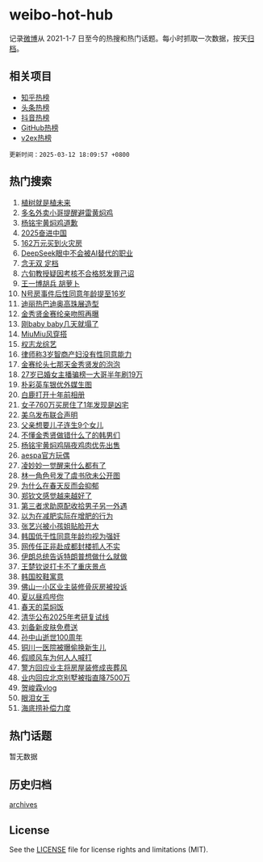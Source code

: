 # weibo-hot-hub

记录[微博](https://www.weibo.com)从 2021-1-7 日至今的热搜和热门话题。每小时抓取一次数据，按天[归档](archives)。

## 相关项目

- [知乎热榜](https://github.com/lonnyzhang423/zhihu-hot-hub)
- [头条热榜](https://github.com/lonnyzhang423/toutiao-hot-hub)
- [抖音热榜](https://github.com/lonnyzhang423/douyin-hot-hub)
- [GitHub热榜](https://github.com/lonnyzhang423/github-hot-hub)
- [v2ex热榜](https://github.com/lonnyzhang423/v2ex-hot-hub)


`更新时间：2025-03-12 18:09:57 +0800`

## 热门搜索

1. [植树就是植未来](https://m.weibo.cn/search?containerid=100103type%3D1%26t%3D10%26q%3D%23%E6%A4%8D%E6%A0%91%E5%B0%B1%E6%98%AF%E6%A4%8D%E6%9C%AA%E6%9D%A5%23&stream_entry_id=51&isnewpage=1&extparam=seat%3D1%26q%3D%2523%25E6%25A4%258D%25E6%25A0%2591%25E5%25B0%25B1%25E6%2598%25AF%25E6%25A4%258D%25E6%259C%25AA%25E6%259D%25A5%2523%26cate%3D10103%26dgr%3D0%26filter_type%3Drealtimehot%26stream_entry_id%3D51%26c_type%3D51%26pos%3D0%26display_time%3D1741774196%26pre_seqid%3D17417741967030330645138)
1. [多名外卖小哥提醒避雷黄焖鸡](https://m.weibo.cn/search?containerid=100103type%3D1%26t%3D10%26q%3D%23%E5%A4%9A%E5%90%8D%E5%A4%96%E5%8D%96%E5%B0%8F%E5%93%A5%E6%8F%90%E9%86%92%E9%81%BF%E9%9B%B7%E9%BB%84%E7%84%96%E9%B8%A1%23&stream_entry_id=31&isnewpage=1&extparam=seat%3D1%26band_rank%3D1%26filter_type%3Drealtimehot%26c_type%3D31%26q%3D%2523%25E5%25A4%259A%25E5%2590%258D%25E5%25A4%2596%25E5%258D%2596%25E5%25B0%258F%25E5%2593%25A5%25E6%258F%2590%25E9%2586%2592%25E9%2581%25BF%25E9%259B%25B7%25E9%25BB%2584%25E7%2584%2596%25E9%25B8%25A1%2523%26cate%3D5001%26dgr%3D0%26lcate%3D5001%26stream_entry_id%3D31%26realpos%3D1%26flag%3D1%26pos%3D0%26display_time%3D1741774196%26pre_seqid%3D17417741967030330645138)
1. [杨铭宇黄焖鸡道歉](https://m.weibo.cn/search?containerid=100103type%3D1%26t%3D10%26q%3D%23%E6%9D%A8%E9%93%AD%E5%AE%87%E9%BB%84%E7%84%96%E9%B8%A1%E9%81%93%E6%AD%89%23&stream_entry_id=31&isnewpage=1&extparam=seat%3D1%26band_rank%3D2%26filter_type%3Drealtimehot%26c_type%3D31%26q%3D%2523%25E6%259D%25A8%25E9%2593%25AD%25E5%25AE%2587%25E9%25BB%2584%25E7%2584%2596%25E9%25B8%25A1%25E9%2581%2593%25E6%25AD%2589%2523%26cate%3D5001%26dgr%3D0%26lcate%3D5001%26stream_entry_id%3D31%26realpos%3D2%26flag%3D0%26pos%3D1%26display_time%3D1741774196%26pre_seqid%3D17417741967030330645138)
1. [2025奋进中国](https://m.weibo.cn/search?containerid=100103type%3D1%26t%3D10%26q%3D%232025%E5%A5%8B%E8%BF%9B%E4%B8%AD%E5%9B%BD%23&stream_entry_id=31&isnewpage=1&extparam=seat%3D1%26band_rank%3D3%26filter_type%3Drealtimehot%26c_type%3D31%26q%3D%25232025%25E5%25A5%258B%25E8%25BF%259B%25E4%25B8%25AD%25E5%259B%25BD%2523%26cate%3D5001%26dgr%3D0%26lcate%3D5001%26stream_entry_id%3D31%26realpos%3D3%26flag%3D0%26pos%3D2%26display_time%3D1741774196%26pre_seqid%3D17417741967030330645138)
1. [162万元买到火灾房](https://m.weibo.cn/search?containerid=100103type%3D1%26t%3D10%26q%3D%23162%E4%B8%87%E5%85%83%E4%B9%B0%E5%88%B0%E7%81%AB%E7%81%BE%E6%88%BF%23&stream_entry_id=31&isnewpage=1&extparam=seat%3D1%26band_rank%3D4%26filter_type%3Drealtimehot%26c_type%3D31%26q%3D%2523162%25E4%25B8%2587%25E5%2585%2583%25E4%25B9%25B0%25E5%2588%25B0%25E7%2581%25AB%25E7%2581%25BE%25E6%2588%25BF%2523%26cate%3D5001%26dgr%3D0%26lcate%3D5001%26stream_entry_id%3D31%26realpos%3D4%26flag%3D1%26pos%3D3%26display_time%3D1741774196%26pre_seqid%3D17417741967030330645138)
1. [DeepSeek眼中不会被AI替代的职业](https://m.weibo.cn/search?containerid=100103type%3D1%26t%3D10%26q%3D%23DeepSeek%E7%9C%BC%E4%B8%AD%E4%B8%8D%E4%BC%9A%E8%A2%ABAI%E6%9B%BF%E4%BB%A3%E7%9A%84%E8%81%8C%E4%B8%9A%23&stream_entry_id=31&isnewpage=1&extparam=seat%3D1%26band_rank%3D5%26filter_type%3Drealtimehot%26c_type%3D31%26q%3D%2523DeepSeek%25E7%259C%25BC%25E4%25B8%25AD%25E4%25B8%258D%25E4%25BC%259A%25E8%25A2%25ABAI%25E6%259B%25BF%25E4%25BB%25A3%25E7%259A%2584%25E8%2581%258C%25E4%25B8%259A%2523%26cate%3D5001%26dgr%3D0%26lcate%3D5001%26stream_entry_id%3D31%26realpos%3D5%26flag%3D0%26pos%3D4%26display_time%3D1741774196%26pre_seqid%3D17417741967030330645138)
1. [念无双 定档](https://m.weibo.cn/search?containerid=100103type%3D1%26t%3D10%26q%3D%E5%BF%B5%E6%97%A0%E5%8F%8C+%E5%AE%9A%E6%A1%A3&stream_entry_id=31&isnewpage=1&extparam=seat%3D1%26band_rank%3D6%26filter_type%3Drealtimehot%26c_type%3D31%26q%3D%25E5%25BF%25B5%25E6%2597%25A0%25E5%258F%258C%2520%25E5%25AE%259A%25E6%25A1%25A3%26cate%3D5001%26dgr%3D0%26lcate%3D5001%26stream_entry_id%3D31%26realpos%3D6%26flag%3D1%26pos%3D5%26display_time%3D1741774196%26pre_seqid%3D17417741967030330645138)
1. [六旬教授疑因考核不合格怒发罪己诏](https://m.weibo.cn/search?containerid=100103type%3D1%26t%3D10%26q%3D%23%E5%85%AD%E6%97%AC%E6%95%99%E6%8E%88%E7%96%91%E5%9B%A0%E8%80%83%E6%A0%B8%E4%B8%8D%E5%90%88%E6%A0%BC%E6%80%92%E5%8F%91%E7%BD%AA%E5%B7%B1%E8%AF%8F%23&stream_entry_id=31&isnewpage=1&extparam=seat%3D1%26band_rank%3D7%26filter_type%3Drealtimehot%26c_type%3D31%26q%3D%2523%25E5%2585%25AD%25E6%2597%25AC%25E6%2595%2599%25E6%258E%2588%25E7%2596%2591%25E5%259B%25A0%25E8%2580%2583%25E6%25A0%25B8%25E4%25B8%258D%25E5%2590%2588%25E6%25A0%25BC%25E6%2580%2592%25E5%258F%2591%25E7%25BD%25AA%25E5%25B7%25B1%25E8%25AF%258F%2523%26cate%3D5001%26dgr%3D0%26lcate%3D5001%26stream_entry_id%3D31%26realpos%3D7%26flag%3D1%26pos%3D6%26display_time%3D1741774196%26pre_seqid%3D17417741967030330645138)
1. [王一博胡兵 胡萝卜](https://m.weibo.cn/search?containerid=100103type%3D1%26t%3D10%26q%3D%E7%8E%8B%E4%B8%80%E5%8D%9A%E8%83%A1%E5%85%B5+%E8%83%A1%E8%90%9D%E5%8D%9C&stream_entry_id=31&isnewpage=1&extparam=seat%3D1%26band_rank%3D8%26filter_type%3Drealtimehot%26c_type%3D31%26q%3D%25E7%258E%258B%25E4%25B8%2580%25E5%258D%259A%25E8%2583%25A1%25E5%2585%25B5%2520%25E8%2583%25A1%25E8%2590%259D%25E5%258D%259C%26cate%3D5001%26dgr%3D0%26lcate%3D5001%26stream_entry_id%3D31%26realpos%3D8%26flag%3D0%26pos%3D7%26display_time%3D1741774196%26pre_seqid%3D17417741967030330645138)
1. [N号房事件后性同意年龄提至16岁](https://m.weibo.cn/search?containerid=100103type%3D1%26t%3D10%26q%3D%23N%E5%8F%B7%E6%88%BF%E4%BA%8B%E4%BB%B6%E5%90%8E%E6%80%A7%E5%90%8C%E6%84%8F%E5%B9%B4%E9%BE%84%E6%8F%90%E8%87%B316%E5%B2%81%23&stream_entry_id=31&isnewpage=1&extparam=seat%3D1%26band_rank%3D9%26filter_type%3Drealtimehot%26c_type%3D31%26q%3D%2523N%25E5%258F%25B7%25E6%2588%25BF%25E4%25BA%258B%25E4%25BB%25B6%25E5%2590%258E%25E6%2580%25A7%25E5%2590%258C%25E6%2584%258F%25E5%25B9%25B4%25E9%25BE%2584%25E6%258F%2590%25E8%2587%25B316%25E5%25B2%2581%2523%26cate%3D5001%26dgr%3D0%26lcate%3D5001%26stream_entry_id%3D31%26realpos%3D9%26flag%3D1%26pos%3D8%26display_time%3D1741774196%26pre_seqid%3D17417741967030330645138)
1. [迪丽热巴迪奥高珠展造型](https://m.weibo.cn/search?containerid=100103type%3D1%26t%3D10%26q%3D%23%E8%BF%AA%E4%B8%BD%E7%83%AD%E5%B7%B4%E8%BF%AA%E5%A5%A5%E9%AB%98%E7%8F%A0%E5%B1%95%E9%80%A0%E5%9E%8B%23&stream_entry_id=31&isnewpage=1&extparam=seat%3D1%26band_rank%3D10%26filter_type%3Drealtimehot%26c_type%3D31%26q%3D%2523%25E8%25BF%25AA%25E4%25B8%25BD%25E7%2583%25AD%25E5%25B7%25B4%25E8%25BF%25AA%25E5%25A5%25A5%25E9%25AB%2598%25E7%258F%25A0%25E5%25B1%2595%25E9%2580%25A0%25E5%259E%258B%2523%26cate%3D5001%26dgr%3D0%26lcate%3D5001%26stream_entry_id%3D31%26realpos%3D10%26flag%3D0%26pos%3D9%26display_time%3D1741774196%26pre_seqid%3D17417741967030330645138)
1. [金秀贤金赛纶亲吻照再曝](https://m.weibo.cn/search?containerid=100103type%3D1%26t%3D10%26q%3D%23%E9%87%91%E7%A7%80%E8%B4%A4%E9%87%91%E8%B5%9B%E7%BA%B6%E4%BA%B2%E5%90%BB%E7%85%A7%E5%86%8D%E6%9B%9D%23&stream_entry_id=31&isnewpage=1&extparam=seat%3D1%26band_rank%3D11%26filter_type%3Drealtimehot%26c_type%3D31%26q%3D%2523%25E9%2587%2591%25E7%25A7%2580%25E8%25B4%25A4%25E9%2587%2591%25E8%25B5%259B%25E7%25BA%25B6%25E4%25BA%25B2%25E5%2590%25BB%25E7%2585%25A7%25E5%2586%258D%25E6%259B%259D%2523%26cate%3D5001%26dgr%3D0%26lcate%3D5001%26stream_entry_id%3D31%26realpos%3D11%26flag%3D1%26pos%3D10%26display_time%3D1741774196%26pre_seqid%3D17417741967030330645138)
1. [刚baby baby几天就塌了](https://m.weibo.cn/search?containerid=100103type%3D1%26t%3D10%26q%3D%E5%88%9Ababy+baby%E5%87%A0%E5%A4%A9%E5%B0%B1%E5%A1%8C%E4%BA%86&stream_entry_id=31&isnewpage=1&extparam=seat%3D1%26band_rank%3D12%26filter_type%3Drealtimehot%26c_type%3D31%26q%3D%25E5%2588%259Ababy%2520baby%25E5%2587%25A0%25E5%25A4%25A9%25E5%25B0%25B1%25E5%25A1%258C%25E4%25BA%2586%26cate%3D5001%26dgr%3D0%26lcate%3D5001%26stream_entry_id%3D31%26realpos%3D12%26flag%3D2%26pos%3D11%26display_time%3D1741774196%26pre_seqid%3D17417741967030330645138)
1. [MiuMiu风穿搭](https://m.weibo.cn/search?containerid=100103type%3D1%26t%3D10%26q%3D%23MiuMiu%E9%A3%8E%E7%A9%BF%E6%90%AD%23&stream_entry_id=31&isnewpage=1&extparam=seat%3D1%26band_rank%3D13%26filter_type%3Drealtimehot%26c_type%3D31%26lcate%3D5001%26q%3D%2523MiuMiu%25E9%25A3%258E%25E7%25A9%25BF%25E6%2590%25AD%2523%26cate%3D5001%26dgr%3D0%26adid%3D278060%26stream_entry_id%3D31%26realpos%3D13%26flag%3D1%26pos%3D12%26display_time%3D1741774196%26pre_seqid%3D17417741967030330645138)
1. [权志龙综艺](https://m.weibo.cn/search?containerid=100103type%3D1%26t%3D10%26q%3D%E6%9D%83%E5%BF%97%E9%BE%99%E7%BB%BC%E8%89%BA&stream_entry_id=31&isnewpage=1&extparam=seat%3D1%26band_rank%3D14%26filter_type%3Drealtimehot%26c_type%3D31%26q%3D%25E6%259D%2583%25E5%25BF%2597%25E9%25BE%2599%25E7%25BB%25BC%25E8%2589%25BA%26cate%3D5001%26dgr%3D0%26lcate%3D5001%26stream_entry_id%3D31%26realpos%3D14%26flag%3D0%26pos%3D13%26display_time%3D1741774196%26pre_seqid%3D17417741967030330645138)
1. [律师称3岁智商产妇没有性同意能力](https://m.weibo.cn/search?containerid=100103type%3D1%26t%3D10%26q%3D%23%E5%BE%8B%E5%B8%88%E7%A7%B03%E5%B2%81%E6%99%BA%E5%95%86%E4%BA%A7%E5%A6%87%E6%B2%A1%E6%9C%89%E6%80%A7%E5%90%8C%E6%84%8F%E8%83%BD%E5%8A%9B%23&stream_entry_id=31&isnewpage=1&extparam=seat%3D1%26band_rank%3D15%26filter_type%3Drealtimehot%26c_type%3D31%26q%3D%2523%25E5%25BE%258B%25E5%25B8%2588%25E7%25A7%25B03%25E5%25B2%2581%25E6%2599%25BA%25E5%2595%2586%25E4%25BA%25A7%25E5%25A6%2587%25E6%25B2%25A1%25E6%259C%2589%25E6%2580%25A7%25E5%2590%258C%25E6%2584%258F%25E8%2583%25BD%25E5%258A%259B%2523%26cate%3D5001%26dgr%3D0%26lcate%3D5001%26stream_entry_id%3D31%26realpos%3D15%26flag%3D1%26pos%3D14%26display_time%3D1741774196%26pre_seqid%3D17417741967030330645138)
1. [金赛纶头七那天金秀贤发的泡泡](https://m.weibo.cn/search?containerid=100103type%3D1%26t%3D10%26q%3D%23%E9%87%91%E8%B5%9B%E7%BA%B6%E5%A4%B4%E4%B8%83%E9%82%A3%E5%A4%A9%E9%87%91%E7%A7%80%E8%B4%A4%E5%8F%91%E7%9A%84%E6%B3%A1%E6%B3%A1%23&stream_entry_id=31&isnewpage=1&extparam=seat%3D1%26band_rank%3D16%26filter_type%3Drealtimehot%26c_type%3D31%26q%3D%2523%25E9%2587%2591%25E8%25B5%259B%25E7%25BA%25B6%25E5%25A4%25B4%25E4%25B8%2583%25E9%2582%25A3%25E5%25A4%25A9%25E9%2587%2591%25E7%25A7%2580%25E8%25B4%25A4%25E5%258F%2591%25E7%259A%2584%25E6%25B3%25A1%25E6%25B3%25A1%2523%26cate%3D5001%26dgr%3D0%26lcate%3D5001%26stream_entry_id%3D31%26realpos%3D16%26flag%3D2%26pos%3D15%26display_time%3D1741774196%26pre_seqid%3D17417741967030330645138)
1. [27岁已婚女主播骗榜一大哥半年刷19万](https://m.weibo.cn/search?containerid=100103type%3D1%26t%3D10%26q%3D27%E5%B2%81%E5%B7%B2%E5%A9%9A%E5%A5%B3%E4%B8%BB%E6%92%AD%E9%AA%97%E6%A6%9C%E4%B8%80%E5%A4%A7%E5%93%A5%E5%8D%8A%E5%B9%B4%E5%88%B719%E4%B8%87&stream_entry_id=31&isnewpage=1&extparam=seat%3D1%26band_rank%3D17%26filter_type%3Drealtimehot%26c_type%3D31%26q%3D27%25E5%25B2%2581%25E5%25B7%25B2%25E5%25A9%259A%25E5%25A5%25B3%25E4%25B8%25BB%25E6%2592%25AD%25E9%25AA%2597%25E6%25A6%259C%25E4%25B8%2580%25E5%25A4%25A7%25E5%2593%25A5%25E5%258D%258A%25E5%25B9%25B4%25E5%2588%25B719%25E4%25B8%2587%26cate%3D5001%26dgr%3D0%26lcate%3D5001%26stream_entry_id%3D31%26realpos%3D17%26flag%3D0%26pos%3D16%26display_time%3D1741774196%26pre_seqid%3D17417741967030330645138)
1. [朴彩英车银优外媒生图](https://m.weibo.cn/search?containerid=100103type%3D1%26t%3D10%26q%3D%23%E6%9C%B4%E5%BD%A9%E8%8B%B1%E8%BD%A6%E9%93%B6%E4%BC%98%E5%A4%96%E5%AA%92%E7%94%9F%E5%9B%BE%23&stream_entry_id=31&isnewpage=1&extparam=seat%3D1%26band_rank%3D18%26filter_type%3Drealtimehot%26c_type%3D31%26q%3D%2523%25E6%259C%25B4%25E5%25BD%25A9%25E8%258B%25B1%25E8%25BD%25A6%25E9%2593%25B6%25E4%25BC%2598%25E5%25A4%2596%25E5%25AA%2592%25E7%2594%259F%25E5%259B%25BE%2523%26cate%3D5001%26dgr%3D0%26lcate%3D5001%26stream_entry_id%3D31%26realpos%3D18%26flag%3D1%26pos%3D17%26display_time%3D1741774196%26pre_seqid%3D17417741967030330645138)
1. [白鹿打开十年前相册](https://m.weibo.cn/search?containerid=100103type%3D1%26t%3D10%26q%3D%23%E7%99%BD%E9%B9%BF%E6%89%93%E5%BC%80%E5%8D%81%E5%B9%B4%E5%89%8D%E7%9B%B8%E5%86%8C%23&stream_entry_id=31&isnewpage=1&extparam=seat%3D1%26band_rank%3D19%26filter_type%3Drealtimehot%26c_type%3D31%26q%3D%2523%25E7%2599%25BD%25E9%25B9%25BF%25E6%2589%2593%25E5%25BC%2580%25E5%258D%2581%25E5%25B9%25B4%25E5%2589%258D%25E7%259B%25B8%25E5%2586%258C%2523%26cate%3D5001%26dgr%3D0%26lcate%3D5001%26stream_entry_id%3D31%26realpos%3D19%26flag%3D1%26pos%3D18%26display_time%3D1741774196%26pre_seqid%3D17417741967030330645138)
1. [女子760万买房住了1年发现是凶宅](https://m.weibo.cn/search?containerid=100103type%3D1%26t%3D10%26q%3D%23%E5%A5%B3%E5%AD%90760%E4%B8%87%E4%B9%B0%E6%88%BF%E4%BD%8F%E4%BA%861%E5%B9%B4%E5%8F%91%E7%8E%B0%E6%98%AF%E5%87%B6%E5%AE%85%23&stream_entry_id=31&isnewpage=1&extparam=seat%3D1%26band_rank%3D20%26filter_type%3Drealtimehot%26c_type%3D31%26q%3D%2523%25E5%25A5%25B3%25E5%25AD%2590760%25E4%25B8%2587%25E4%25B9%25B0%25E6%2588%25BF%25E4%25BD%258F%25E4%25BA%25861%25E5%25B9%25B4%25E5%258F%2591%25E7%258E%25B0%25E6%2598%25AF%25E5%2587%25B6%25E5%25AE%2585%2523%26cate%3D5001%26dgr%3D0%26lcate%3D5001%26stream_entry_id%3D31%26realpos%3D20%26flag%3D1%26pos%3D19%26display_time%3D1741774196%26pre_seqid%3D17417741967030330645138)
1. [美乌发布联合声明](https://m.weibo.cn/search?containerid=100103type%3D1%26t%3D10%26q%3D%23%E7%BE%8E%E4%B9%8C%E5%8F%91%E5%B8%83%E8%81%94%E5%90%88%E5%A3%B0%E6%98%8E%23&stream_entry_id=31&isnewpage=1&extparam=seat%3D1%26band_rank%3D21%26filter_type%3Drealtimehot%26c_type%3D31%26q%3D%2523%25E7%25BE%258E%25E4%25B9%258C%25E5%258F%2591%25E5%25B8%2583%25E8%2581%2594%25E5%2590%2588%25E5%25A3%25B0%25E6%2598%258E%2523%26cate%3D5001%26dgr%3D0%26lcate%3D5001%26stream_entry_id%3D31%26realpos%3D21%26flag%3D1%26pos%3D20%26display_time%3D1741774196%26pre_seqid%3D17417741967030330645138)
1. [父亲想要儿子连生9个女儿](https://m.weibo.cn/search?containerid=100103type%3D1%26t%3D10%26q%3D%23%E7%88%B6%E4%BA%B2%E6%83%B3%E8%A6%81%E5%84%BF%E5%AD%90%E8%BF%9E%E7%94%9F9%E4%B8%AA%E5%A5%B3%E5%84%BF%23&stream_entry_id=31&isnewpage=1&extparam=seat%3D1%26band_rank%3D22%26filter_type%3Drealtimehot%26c_type%3D31%26q%3D%2523%25E7%2588%25B6%25E4%25BA%25B2%25E6%2583%25B3%25E8%25A6%2581%25E5%2584%25BF%25E5%25AD%2590%25E8%25BF%259E%25E7%2594%259F9%25E4%25B8%25AA%25E5%25A5%25B3%25E5%2584%25BF%2523%26cate%3D5001%26dgr%3D0%26lcate%3D5001%26stream_entry_id%3D31%26realpos%3D22%26flag%3D1%26pos%3D21%26display_time%3D1741774196%26pre_seqid%3D17417741967030330645138)
1. [不懂金秀贤做错什么了的韩男们](https://m.weibo.cn/search?containerid=100103type%3D1%26t%3D10%26q%3D%E4%B8%8D%E6%87%82%E9%87%91%E7%A7%80%E8%B4%A4%E5%81%9A%E9%94%99%E4%BB%80%E4%B9%88%E4%BA%86%E7%9A%84%E9%9F%A9%E7%94%B7%E4%BB%AC&stream_entry_id=31&isnewpage=1&extparam=seat%3D1%26band_rank%3D23%26filter_type%3Drealtimehot%26c_type%3D31%26q%3D%25E4%25B8%258D%25E6%2587%2582%25E9%2587%2591%25E7%25A7%2580%25E8%25B4%25A4%25E5%2581%259A%25E9%2594%2599%25E4%25BB%2580%25E4%25B9%2588%25E4%25BA%2586%25E7%259A%2584%25E9%259F%25A9%25E7%2594%25B7%25E4%25BB%25AC%26cate%3D5001%26dgr%3D0%26lcate%3D5001%26stream_entry_id%3D31%26realpos%3D23%26flag%3D2%26pos%3D22%26display_time%3D1741774196%26pre_seqid%3D17417741967030330645138)
1. [杨铭宇黄焖鸡隔夜鸡肉优先出售](https://m.weibo.cn/search?containerid=100103type%3D1%26t%3D10%26q%3D%23%E6%9D%A8%E9%93%AD%E5%AE%87%E9%BB%84%E7%84%96%E9%B8%A1%E9%9A%94%E5%A4%9C%E9%B8%A1%E8%82%89%E4%BC%98%E5%85%88%E5%87%BA%E5%94%AE%23&stream_entry_id=31&isnewpage=1&extparam=seat%3D1%26band_rank%3D24%26filter_type%3Drealtimehot%26c_type%3D31%26q%3D%2523%25E6%259D%25A8%25E9%2593%25AD%25E5%25AE%2587%25E9%25BB%2584%25E7%2584%2596%25E9%25B8%25A1%25E9%259A%2594%25E5%25A4%259C%25E9%25B8%25A1%25E8%2582%2589%25E4%25BC%2598%25E5%2585%2588%25E5%2587%25BA%25E5%2594%25AE%2523%26cate%3D5001%26dgr%3D0%26lcate%3D5001%26stream_entry_id%3D31%26realpos%3D24%26flag%3D0%26pos%3D23%26display_time%3D1741774196%26pre_seqid%3D17417741967030330645138)
1. [aespa官方玩偶](https://m.weibo.cn/search?containerid=100103type%3D1%26t%3D10%26q%3D%23aespa%E5%AE%98%E6%96%B9%E7%8E%A9%E5%81%B6%23&stream_entry_id=31&isnewpage=1&extparam=seat%3D1%26band_rank%3D25%26filter_type%3Drealtimehot%26c_type%3D31%26q%3D%2523aespa%25E5%25AE%2598%25E6%2596%25B9%25E7%258E%25A9%25E5%2581%25B6%2523%26cate%3D5001%26dgr%3D0%26lcate%3D5001%26stream_entry_id%3D31%26realpos%3D25%26flag%3D1%26pos%3D24%26display_time%3D1741774196%26pre_seqid%3D17417741967030330645138)
1. [凌妙妙一觉醒来什么都有了](https://m.weibo.cn/search?containerid=100103type%3D1%26t%3D10%26q%3D%E5%87%8C%E5%A6%99%E5%A6%99%E4%B8%80%E8%A7%89%E9%86%92%E6%9D%A5%E4%BB%80%E4%B9%88%E9%83%BD%E6%9C%89%E4%BA%86&stream_entry_id=31&isnewpage=1&extparam=seat%3D1%26band_rank%3D26%26filter_type%3Drealtimehot%26c_type%3D31%26q%3D%25E5%2587%258C%25E5%25A6%2599%25E5%25A6%2599%25E4%25B8%2580%25E8%25A7%2589%25E9%2586%2592%25E6%259D%25A5%25E4%25BB%2580%25E4%25B9%2588%25E9%2583%25BD%25E6%259C%2589%25E4%25BA%2586%26cate%3D5001%26dgr%3D0%26lcate%3D5001%26stream_entry_id%3D31%26realpos%3D26%26flag%3D0%26pos%3D25%26display_time%3D1741774196%26pre_seqid%3D17417741967030330645138)
1. [林一角色号发了虞书欣未公开图](https://m.weibo.cn/search?containerid=100103type%3D1%26t%3D10%26q%3D%E6%9E%97%E4%B8%80%E8%A7%92%E8%89%B2%E5%8F%B7%E5%8F%91%E4%BA%86%E8%99%9E%E4%B9%A6%E6%AC%A3%E6%9C%AA%E5%85%AC%E5%BC%80%E5%9B%BE&stream_entry_id=31&isnewpage=1&extparam=seat%3D1%26band_rank%3D27%26filter_type%3Drealtimehot%26c_type%3D31%26q%3D%25E6%259E%2597%25E4%25B8%2580%25E8%25A7%2592%25E8%2589%25B2%25E5%258F%25B7%25E5%258F%2591%25E4%25BA%2586%25E8%2599%259E%25E4%25B9%25A6%25E6%25AC%25A3%25E6%259C%25AA%25E5%2585%25AC%25E5%25BC%2580%25E5%259B%25BE%26cate%3D5001%26dgr%3D0%26lcate%3D5001%26stream_entry_id%3D31%26realpos%3D27%26flag%3D0%26pos%3D26%26display_time%3D1741774196%26pre_seqid%3D17417741967030330645138)
1. [为什么在春天反而会抑郁](https://m.weibo.cn/search?containerid=100103type%3D1%26t%3D10%26q%3D%23%E4%B8%BA%E4%BB%80%E4%B9%88%E5%9C%A8%E6%98%A5%E5%A4%A9%E5%8F%8D%E8%80%8C%E4%BC%9A%E6%8A%91%E9%83%81%23&stream_entry_id=31&isnewpage=1&extparam=seat%3D1%26band_rank%3D28%26filter_type%3Drealtimehot%26c_type%3D31%26q%3D%2523%25E4%25B8%25BA%25E4%25BB%2580%25E4%25B9%2588%25E5%259C%25A8%25E6%2598%25A5%25E5%25A4%25A9%25E5%258F%258D%25E8%2580%258C%25E4%25BC%259A%25E6%258A%2591%25E9%2583%2581%2523%26cate%3D5001%26dgr%3D0%26lcate%3D5001%26stream_entry_id%3D31%26realpos%3D28%26flag%3D1%26pos%3D27%26display_time%3D1741774196%26pre_seqid%3D17417741967030330645138)
1. [郑钦文感觉越来越好了](https://m.weibo.cn/search?containerid=100103type%3D1%26t%3D10%26q%3D%23%E9%83%91%E9%92%A6%E6%96%87%E6%84%9F%E8%A7%89%E8%B6%8A%E6%9D%A5%E8%B6%8A%E5%A5%BD%E4%BA%86%23&stream_entry_id=31&isnewpage=1&extparam=seat%3D1%26band_rank%3D29%26filter_type%3Drealtimehot%26c_type%3D31%26q%3D%2523%25E9%2583%2591%25E9%2592%25A6%25E6%2596%2587%25E6%2584%259F%25E8%25A7%2589%25E8%25B6%258A%25E6%259D%25A5%25E8%25B6%258A%25E5%25A5%25BD%25E4%25BA%2586%2523%26cate%3D5001%26dgr%3D0%26lcate%3D5001%26stream_entry_id%3D31%26realpos%3D29%26flag%3D1%26pos%3D28%26display_time%3D1741774196%26pre_seqid%3D17417741967030330645138)
1. [第三者求助原配收拾男子另一外遇](https://m.weibo.cn/search?containerid=100103type%3D1%26t%3D10%26q%3D%23%E7%AC%AC%E4%B8%89%E8%80%85%E6%B1%82%E5%8A%A9%E5%8E%9F%E9%85%8D%E6%94%B6%E6%8B%BE%E7%94%B7%E5%AD%90%E5%8F%A6%E4%B8%80%E5%A4%96%E9%81%87%23&stream_entry_id=31&isnewpage=1&extparam=seat%3D1%26band_rank%3D30%26filter_type%3Drealtimehot%26c_type%3D31%26q%3D%2523%25E7%25AC%25AC%25E4%25B8%2589%25E8%2580%2585%25E6%25B1%2582%25E5%258A%25A9%25E5%258E%259F%25E9%2585%258D%25E6%2594%25B6%25E6%258B%25BE%25E7%2594%25B7%25E5%25AD%2590%25E5%258F%25A6%25E4%25B8%2580%25E5%25A4%2596%25E9%2581%2587%2523%26cate%3D5001%26dgr%3D0%26lcate%3D5001%26stream_entry_id%3D31%26realpos%3D30%26flag%3D1%26pos%3D29%26display_time%3D1741774196%26pre_seqid%3D17417741967030330645138)
1. [以为在减肥实际在增肥的行为](https://m.weibo.cn/search?containerid=100103type%3D1%26t%3D10%26q%3D%E4%BB%A5%E4%B8%BA%E5%9C%A8%E5%87%8F%E8%82%A5%E5%AE%9E%E9%99%85%E5%9C%A8%E5%A2%9E%E8%82%A5%E7%9A%84%E8%A1%8C%E4%B8%BA&stream_entry_id=31&isnewpage=1&extparam=seat%3D1%26band_rank%3D31%26filter_type%3Drealtimehot%26c_type%3D31%26q%3D%25E4%25BB%25A5%25E4%25B8%25BA%25E5%259C%25A8%25E5%2587%258F%25E8%2582%25A5%25E5%25AE%259E%25E9%2599%2585%25E5%259C%25A8%25E5%25A2%259E%25E8%2582%25A5%25E7%259A%2584%25E8%25A1%258C%25E4%25B8%25BA%26cate%3D5001%26dgr%3D0%26lcate%3D5001%26stream_entry_id%3D31%26realpos%3D31%26flag%3D0%26pos%3D30%26display_time%3D1741774196%26pre_seqid%3D17417741967030330645138)
1. [张艺兴被小孩姐贴脸开大](https://m.weibo.cn/search?containerid=100103type%3D1%26t%3D10%26q%3D%23%E5%BC%A0%E8%89%BA%E5%85%B4%E8%A2%AB%E5%B0%8F%E5%AD%A9%E5%A7%90%E8%B4%B4%E8%84%B8%E5%BC%80%E5%A4%A7%23&stream_entry_id=31&isnewpage=1&extparam=seat%3D1%26band_rank%3D32%26filter_type%3Drealtimehot%26c_type%3D31%26q%3D%2523%25E5%25BC%25A0%25E8%2589%25BA%25E5%2585%25B4%25E8%25A2%25AB%25E5%25B0%258F%25E5%25AD%25A9%25E5%25A7%2590%25E8%25B4%25B4%25E8%2584%25B8%25E5%25BC%2580%25E5%25A4%25A7%2523%26cate%3D5001%26dgr%3D0%26lcate%3D5001%26stream_entry_id%3D31%26realpos%3D32%26flag%3D0%26pos%3D31%26display_time%3D1741774196%26pre_seqid%3D17417741967030330645138)
1. [韩国低于性同意年龄均视为强奸](https://m.weibo.cn/search?containerid=100103type%3D1%26t%3D10%26q%3D%23%E9%9F%A9%E5%9B%BD%E4%BD%8E%E4%BA%8E%E6%80%A7%E5%90%8C%E6%84%8F%E5%B9%B4%E9%BE%84%E5%9D%87%E8%A7%86%E4%B8%BA%E5%BC%BA%E5%A5%B8%23&stream_entry_id=31&isnewpage=1&extparam=seat%3D1%26band_rank%3D33%26filter_type%3Drealtimehot%26c_type%3D31%26q%3D%2523%25E9%259F%25A9%25E5%259B%25BD%25E4%25BD%258E%25E4%25BA%258E%25E6%2580%25A7%25E5%2590%258C%25E6%2584%258F%25E5%25B9%25B4%25E9%25BE%2584%25E5%259D%2587%25E8%25A7%2586%25E4%25B8%25BA%25E5%25BC%25BA%25E5%25A5%25B8%2523%26cate%3D5001%26dgr%3D0%26lcate%3D5001%26stream_entry_id%3D31%26realpos%3D33%26flag%3D0%26pos%3D32%26display_time%3D1741774196%26pre_seqid%3D17417741967030330645138)
1. [网传任正非赴成都封楼抓人不实](https://m.weibo.cn/search?containerid=100103type%3D1%26t%3D10%26q%3D%23%E7%BD%91%E4%BC%A0%E4%BB%BB%E6%AD%A3%E9%9D%9E%E8%B5%B4%E6%88%90%E9%83%BD%E5%B0%81%E6%A5%BC%E6%8A%93%E4%BA%BA%E4%B8%8D%E5%AE%9E%23&stream_entry_id=31&isnewpage=1&extparam=seat%3D1%26band_rank%3D34%26filter_type%3Drealtimehot%26c_type%3D31%26q%3D%2523%25E7%25BD%2591%25E4%25BC%25A0%25E4%25BB%25BB%25E6%25AD%25A3%25E9%259D%259E%25E8%25B5%25B4%25E6%2588%2590%25E9%2583%25BD%25E5%25B0%2581%25E6%25A5%25BC%25E6%258A%2593%25E4%25BA%25BA%25E4%25B8%258D%25E5%25AE%259E%2523%26cate%3D5001%26dgr%3D0%26lcate%3D5001%26stream_entry_id%3D31%26realpos%3D34%26flag%3D1%26pos%3D33%26display_time%3D1741774196%26pre_seqid%3D17417741967030330645138)
1. [伊朗总统告诉特朗普想做什么就做](https://m.weibo.cn/search?containerid=100103type%3D1%26t%3D10%26q%3D%23%E4%BC%8A%E6%9C%97%E6%80%BB%E7%BB%9F%E5%91%8A%E8%AF%89%E7%89%B9%E6%9C%97%E6%99%AE%E6%83%B3%E5%81%9A%E4%BB%80%E4%B9%88%E5%B0%B1%E5%81%9A%23&stream_entry_id=31&isnewpage=1&extparam=seat%3D1%26band_rank%3D35%26filter_type%3Drealtimehot%26c_type%3D31%26q%3D%2523%25E4%25BC%258A%25E6%259C%2597%25E6%2580%25BB%25E7%25BB%259F%25E5%2591%258A%25E8%25AF%2589%25E7%2589%25B9%25E6%259C%2597%25E6%2599%25AE%25E6%2583%25B3%25E5%2581%259A%25E4%25BB%2580%25E4%25B9%2588%25E5%25B0%25B1%25E5%2581%259A%2523%26cate%3D5001%26dgr%3D0%26lcate%3D5001%26stream_entry_id%3D31%26realpos%3D35%26flag%3D1%26pos%3D34%26display_time%3D1741774196%26pre_seqid%3D17417741967030330645138)
1. [王楚钦说打卡不了重庆景点](https://m.weibo.cn/search?containerid=100103type%3D1%26t%3D10%26q%3D%E7%8E%8B%E6%A5%9A%E9%92%A6%E8%AF%B4%E6%89%93%E5%8D%A1%E4%B8%8D%E4%BA%86%E9%87%8D%E5%BA%86%E6%99%AF%E7%82%B9&stream_entry_id=31&isnewpage=1&extparam=seat%3D1%26band_rank%3D36%26filter_type%3Drealtimehot%26c_type%3D31%26q%3D%25E7%258E%258B%25E6%25A5%259A%25E9%2592%25A6%25E8%25AF%25B4%25E6%2589%2593%25E5%258D%25A1%25E4%25B8%258D%25E4%25BA%2586%25E9%2587%258D%25E5%25BA%2586%25E6%2599%25AF%25E7%2582%25B9%26cate%3D5001%26dgr%3D0%26lcate%3D5001%26stream_entry_id%3D31%26realpos%3D36%26flag%3D1%26pos%3D35%26display_time%3D1741774196%26pre_seqid%3D17417741967030330645138)
1. [韩国胶鞋寓意](https://m.weibo.cn/search?containerid=100103type%3D1%26t%3D10%26q%3D%E9%9F%A9%E5%9B%BD%E8%83%B6%E9%9E%8B%E5%AF%93%E6%84%8F&stream_entry_id=31&isnewpage=1&extparam=seat%3D1%26band_rank%3D37%26filter_type%3Drealtimehot%26c_type%3D31%26q%3D%25E9%259F%25A9%25E5%259B%25BD%25E8%2583%25B6%25E9%259E%258B%25E5%25AF%2593%25E6%2584%258F%26cate%3D5001%26dgr%3D0%26lcate%3D5001%26stream_entry_id%3D31%26realpos%3D37%26flag%3D1%26pos%3D36%26display_time%3D1741774196%26pre_seqid%3D17417741967030330645138)
1. [佛山一小区业主装修骨灰房被投诉](https://m.weibo.cn/search?containerid=100103type%3D1%26t%3D10%26q%3D%23%E4%BD%9B%E5%B1%B1%E4%B8%80%E5%B0%8F%E5%8C%BA%E4%B8%9A%E4%B8%BB%E8%A3%85%E4%BF%AE%E9%AA%A8%E7%81%B0%E6%88%BF%E8%A2%AB%E6%8A%95%E8%AF%89%23&stream_entry_id=31&isnewpage=1&extparam=seat%3D1%26band_rank%3D38%26filter_type%3Drealtimehot%26c_type%3D31%26q%3D%2523%25E4%25BD%259B%25E5%25B1%25B1%25E4%25B8%2580%25E5%25B0%258F%25E5%258C%25BA%25E4%25B8%259A%25E4%25B8%25BB%25E8%25A3%2585%25E4%25BF%25AE%25E9%25AA%25A8%25E7%2581%25B0%25E6%2588%25BF%25E8%25A2%25AB%25E6%258A%2595%25E8%25AF%2589%2523%26cate%3D5001%26dgr%3D0%26lcate%3D5001%26stream_entry_id%3D31%26realpos%3D38%26flag%3D1%26pos%3D37%26display_time%3D1741774196%26pre_seqid%3D17417741967030330645138)
1. [夏以昼鸡哔你](https://m.weibo.cn/search?containerid=100103type%3D1%26t%3D10%26q%3D%E5%A4%8F%E4%BB%A5%E6%98%BC%E9%B8%A1%E5%93%94%E4%BD%A0&stream_entry_id=31&isnewpage=1&extparam=seat%3D1%26band_rank%3D39%26filter_type%3Drealtimehot%26c_type%3D31%26q%3D%25E5%25A4%258F%25E4%25BB%25A5%25E6%2598%25BC%25E9%25B8%25A1%25E5%2593%2594%25E4%25BD%25A0%26cate%3D5001%26dgr%3D0%26lcate%3D5001%26stream_entry_id%3D31%26realpos%3D39%26flag%3D1%26pos%3D38%26display_time%3D1741774196%26pre_seqid%3D17417741967030330645138)
1. [春天的菜焖饭](https://m.weibo.cn/search?containerid=100103type%3D1%26t%3D10%26q%3D%E6%98%A5%E5%A4%A9%E7%9A%84%E8%8F%9C%E7%84%96%E9%A5%AD&stream_entry_id=31&isnewpage=1&extparam=seat%3D1%26band_rank%3D40%26filter_type%3Drealtimehot%26c_type%3D31%26q%3D%25E6%2598%25A5%25E5%25A4%25A9%25E7%259A%2584%25E8%258F%259C%25E7%2584%2596%25E9%25A5%25AD%26cate%3D5001%26dgr%3D0%26lcate%3D5001%26stream_entry_id%3D31%26realpos%3D40%26flag%3D1%26pos%3D39%26display_time%3D1741774196%26pre_seqid%3D17417741967030330645138)
1. [清华公布2025年考研复试线](https://m.weibo.cn/search?containerid=100103type%3D1%26t%3D10%26q%3D%23%E6%B8%85%E5%8D%8E%E5%85%AC%E5%B8%832025%E5%B9%B4%E8%80%83%E7%A0%94%E5%A4%8D%E8%AF%95%E7%BA%BF%23&stream_entry_id=31&isnewpage=1&extparam=seat%3D1%26band_rank%3D41%26filter_type%3Drealtimehot%26c_type%3D31%26q%3D%2523%25E6%25B8%2585%25E5%258D%258E%25E5%2585%25AC%25E5%25B8%25832025%25E5%25B9%25B4%25E8%2580%2583%25E7%25A0%2594%25E5%25A4%258D%25E8%25AF%2595%25E7%25BA%25BF%2523%26cate%3D5001%26dgr%3D0%26lcate%3D5001%26stream_entry_id%3D31%26realpos%3D41%26flag%3D1%26pos%3D40%26display_time%3D1741774196%26pre_seqid%3D17417741967030330645138)
1. [刘备新皮肤免费送](https://m.weibo.cn/search?containerid=100103type%3D1%26t%3D10%26q%3D%23%E5%88%98%E5%A4%87%E6%96%B0%E7%9A%AE%E8%82%A4%E5%85%8D%E8%B4%B9%E9%80%81%23&stream_entry_id=31&isnewpage=1&extparam=seat%3D1%26band_rank%3D42%26filter_type%3Drealtimehot%26c_type%3D31%26q%3D%2523%25E5%2588%2598%25E5%25A4%2587%25E6%2596%25B0%25E7%259A%25AE%25E8%2582%25A4%25E5%2585%258D%25E8%25B4%25B9%25E9%2580%2581%2523%26cate%3D5001%26dgr%3D0%26lcate%3D5001%26stream_entry_id%3D31%26realpos%3D42%26flag%3D1%26pos%3D41%26display_time%3D1741774196%26pre_seqid%3D17417741967030330645138)
1. [孙中山逝世100周年](https://m.weibo.cn/search?containerid=100103type%3D1%26t%3D10%26q%3D%23%E5%AD%99%E4%B8%AD%E5%B1%B1%E9%80%9D%E4%B8%96100%E5%91%A8%E5%B9%B4%23&stream_entry_id=31&isnewpage=1&extparam=seat%3D1%26band_rank%3D43%26filter_type%3Drealtimehot%26c_type%3D31%26q%3D%2523%25E5%25AD%2599%25E4%25B8%25AD%25E5%25B1%25B1%25E9%2580%259D%25E4%25B8%2596100%25E5%2591%25A8%25E5%25B9%25B4%2523%26cate%3D5001%26dgr%3D0%26lcate%3D5001%26stream_entry_id%3D31%26realpos%3D43%26flag%3D0%26pos%3D42%26display_time%3D1741774196%26pre_seqid%3D17417741967030330645138)
1. [铜川一医院被曝偷换新生儿](https://m.weibo.cn/search?containerid=100103type%3D1%26t%3D10%26q%3D%23%E9%93%9C%E5%B7%9D%E4%B8%80%E5%8C%BB%E9%99%A2%E8%A2%AB%E6%9B%9D%E5%81%B7%E6%8D%A2%E6%96%B0%E7%94%9F%E5%84%BF%23&stream_entry_id=31&isnewpage=1&extparam=seat%3D1%26band_rank%3D44%26filter_type%3Drealtimehot%26c_type%3D31%26q%3D%2523%25E9%2593%259C%25E5%25B7%259D%25E4%25B8%2580%25E5%258C%25BB%25E9%2599%25A2%25E8%25A2%25AB%25E6%259B%259D%25E5%2581%25B7%25E6%258D%25A2%25E6%2596%25B0%25E7%2594%259F%25E5%2584%25BF%2523%26cate%3D5001%26dgr%3D0%26lcate%3D5001%26stream_entry_id%3D31%26realpos%3D44%26flag%3D0%26pos%3D43%26display_time%3D1741774196%26pre_seqid%3D17417741967030330645138)
1. [假顺风车为何人人喊打](https://m.weibo.cn/search?containerid=100103type%3D1%26t%3D10%26q%3D%23%E5%81%87%E9%A1%BA%E9%A3%8E%E8%BD%A6%E4%B8%BA%E4%BD%95%E4%BA%BA%E4%BA%BA%E5%96%8A%E6%89%93%23&stream_entry_id=31&isnewpage=1&extparam=seat%3D1%26band_rank%3D45%26filter_type%3Drealtimehot%26c_type%3D31%26q%3D%2523%25E5%2581%2587%25E9%25A1%25BA%25E9%25A3%258E%25E8%25BD%25A6%25E4%25B8%25BA%25E4%25BD%2595%25E4%25BA%25BA%25E4%25BA%25BA%25E5%2596%258A%25E6%2589%2593%2523%26cate%3D5001%26dgr%3D0%26lcate%3D5001%26stream_entry_id%3D31%26realpos%3D45%26flag%3D1%26pos%3D44%26display_time%3D1741774196%26pre_seqid%3D17417741967030330645138)
1. [警方回应业主将房屋装修成丧葬风](https://m.weibo.cn/search?containerid=100103type%3D1%26t%3D10%26q%3D%23%E8%AD%A6%E6%96%B9%E5%9B%9E%E5%BA%94%E4%B8%9A%E4%B8%BB%E5%B0%86%E6%88%BF%E5%B1%8B%E8%A3%85%E4%BF%AE%E6%88%90%E4%B8%A7%E8%91%AC%E9%A3%8E%23&stream_entry_id=31&isnewpage=1&extparam=seat%3D1%26band_rank%3D46%26filter_type%3Drealtimehot%26c_type%3D31%26q%3D%2523%25E8%25AD%25A6%25E6%2596%25B9%25E5%259B%259E%25E5%25BA%2594%25E4%25B8%259A%25E4%25B8%25BB%25E5%25B0%2586%25E6%2588%25BF%25E5%25B1%258B%25E8%25A3%2585%25E4%25BF%25AE%25E6%2588%2590%25E4%25B8%25A7%25E8%2591%25AC%25E9%25A3%258E%2523%26cate%3D5001%26dgr%3D0%26lcate%3D5001%26stream_entry_id%3D31%26realpos%3D46%26flag%3D1%26pos%3D45%26display_time%3D1741774196%26pre_seqid%3D17417741967030330645138)
1. [业内回应北京别墅被指直降7500万](https://m.weibo.cn/search?containerid=100103type%3D1%26t%3D10%26q%3D%23%E4%B8%9A%E5%86%85%E5%9B%9E%E5%BA%94%E5%8C%97%E4%BA%AC%E5%88%AB%E5%A2%85%E8%A2%AB%E6%8C%87%E7%9B%B4%E9%99%8D7500%E4%B8%87%23&stream_entry_id=31&isnewpage=1&extparam=seat%3D1%26band_rank%3D47%26filter_type%3Drealtimehot%26c_type%3D31%26q%3D%2523%25E4%25B8%259A%25E5%2586%2585%25E5%259B%259E%25E5%25BA%2594%25E5%258C%2597%25E4%25BA%25AC%25E5%2588%25AB%25E5%25A2%2585%25E8%25A2%25AB%25E6%258C%2587%25E7%259B%25B4%25E9%2599%258D7500%25E4%25B8%2587%2523%26cate%3D5001%26dgr%3D0%26lcate%3D5001%26stream_entry_id%3D31%26realpos%3D47%26flag%3D0%26pos%3D46%26display_time%3D1741774196%26pre_seqid%3D17417741967030330645138)
1. [贺峻霖vlog](https://m.weibo.cn/search?containerid=100103type%3D1%26t%3D10%26q%3D%E8%B4%BA%E5%B3%BB%E9%9C%96vlog&stream_entry_id=31&isnewpage=1&extparam=seat%3D1%26band_rank%3D48%26filter_type%3Drealtimehot%26c_type%3D31%26q%3D%25E8%25B4%25BA%25E5%25B3%25BB%25E9%259C%2596vlog%26cate%3D5001%26dgr%3D0%26lcate%3D5001%26stream_entry_id%3D31%26realpos%3D48%26flag%3D1%26pos%3D47%26display_time%3D1741774196%26pre_seqid%3D17417741967030330645138)
1. [眼泪女王](https://m.weibo.cn/search?containerid=100103type%3D1%26t%3D10%26q%3D%E7%9C%BC%E6%B3%AA%E5%A5%B3%E7%8E%8B&stream_entry_id=31&isnewpage=1&extparam=seat%3D1%26band_rank%3D49%26filter_type%3Drealtimehot%26c_type%3D31%26q%3D%25E7%259C%25BC%25E6%25B3%25AA%25E5%25A5%25B3%25E7%258E%258B%26cate%3D5001%26dgr%3D0%26lcate%3D5001%26stream_entry_id%3D31%26realpos%3D49%26flag%3D0%26pos%3D48%26display_time%3D1741774196%26pre_seqid%3D17417741967030330645138)
1. [海底捞补偿力度](https://m.weibo.cn/search?containerid=100103type%3D1%26t%3D10%26q%3D%23%E6%B5%B7%E5%BA%95%E6%8D%9E%E8%A1%A5%E5%81%BF%E5%8A%9B%E5%BA%A6%23&stream_entry_id=31&isnewpage=1&extparam=seat%3D1%26band_rank%3D50%26filter_type%3Drealtimehot%26c_type%3D31%26q%3D%2523%25E6%25B5%25B7%25E5%25BA%2595%25E6%258D%259E%25E8%25A1%25A5%25E5%2581%25BF%25E5%258A%259B%25E5%25BA%25A6%2523%26cate%3D5001%26dgr%3D0%26lcate%3D5001%26stream_entry_id%3D31%26realpos%3D50%26flag%3D1%26pos%3D49%26display_time%3D1741774196%26pre_seqid%3D17417741967030330645138)

## 热门话题

暂无数据

## 历史归档

[archives](archives)

## License

See the [LICENSE](LICENSE) file for license rights and limitations (MIT).
